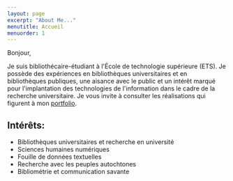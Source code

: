 ```yaml
---
layout: page
excerpt: "About Me..."
menutitle: Accueil
menuorder: 1
---
```

Bonjour,

Je suis bibliothécaire-étudiant à l'École de technologie supérieure (ETS). Je possède des expériences en bibliothèques universitaires et en bibliothèques publiques, une aisance avec le public et un intérêt marqué pour l'implantation des technologies de l'information dans le cadre de la recherche universitaire. Je vous invite à consulter les réalisations qui figurent à mon [portfolio](https://juste-un-roy.github.io/portfolio/).

## Intérêts:

- Bibliothèques universitaires et recherche en université
- Sciences humaines numériques
- Fouille de données textuelles
- Recherche avec les peuples autochtones
- Bibliométrie et communication savante
